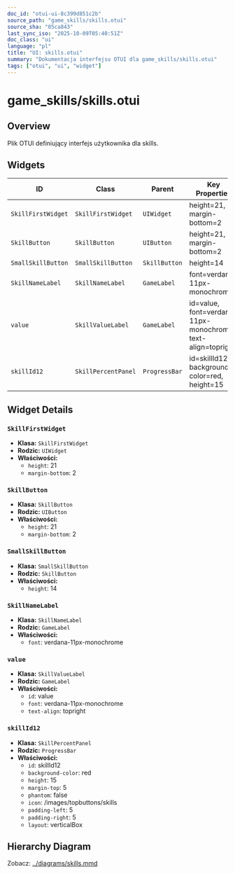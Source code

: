 ```yaml
---
doc_id: "otui-ui-8c399d851c2b"
source_path: "game_skills/skills.otui"
source_sha: "05ca843"
last_sync_iso: "2025-10-09T05:40:51Z"
doc_class: "ui"
language: "pl"
title: "UI: skills.otui"
summary: "Dokumentacja interfejsu OTUI dla game_skills/skills.otui"
tags: ["otui", "ui", "widget"]
---
```


# game_skills/skills.otui

## Overview

Plik OTUI definiujący interfejs użytkownika dla skills.

## Widgets

| ID | Class | Parent | Key Properties |
|----|-------|--------|----------------|
| `SkillFirstWidget` | `SkillFirstWidget` | `UIWidget` | height=21, margin-bottom=2 |
| `SkillButton` | `SkillButton` | `UIButton` | height=21, margin-bottom=2 |
| `SmallSkillButton` | `SmallSkillButton` | `SkillButton` | height=14 |
| `SkillNameLabel` | `SkillNameLabel` | `GameLabel` | font=verdana-11px-monochrome |
| `value` | `SkillValueLabel` | `GameLabel` | id=value, font=verdana-11px-monochrome, text-align=topright |
| `skillId12` | `SkillPercentPanel` | `ProgressBar` | id=skillId12, background-color=red, height=15 |

## Widget Details

### `SkillFirstWidget`

- **Klasa:** `SkillFirstWidget`
- **Rodzic:** `UIWidget`
- **Właściwości:**
  - `height`: 21
  - `margin-bottom`: 2

### `SkillButton`

- **Klasa:** `SkillButton`
- **Rodzic:** `UIButton`
- **Właściwości:**
  - `height`: 21
  - `margin-bottom`: 2

### `SmallSkillButton`

- **Klasa:** `SmallSkillButton`
- **Rodzic:** `SkillButton`
- **Właściwości:**
  - `height`: 14

### `SkillNameLabel`

- **Klasa:** `SkillNameLabel`
- **Rodzic:** `GameLabel`
- **Właściwości:**
  - `font`: verdana-11px-monochrome

### `value`

- **Klasa:** `SkillValueLabel`
- **Rodzic:** `GameLabel`
- **Właściwości:**
  - `id`: value
  - `font`: verdana-11px-monochrome
  - `text-align`: topright

### `skillId12`

- **Klasa:** `SkillPercentPanel`
- **Rodzic:** `ProgressBar`
- **Właściwości:**
  - `id`: skillId12
  - `background-color`: red
  - `height`: 15
  - `margin-top`: 5
  - `phantom`: false
  - `icon`: /images/topbuttons/skills
  - `padding-left`: 5
  - `padding-right`: 5
  - `layout`: verticalBox

## Hierarchy Diagram

Zobacz: [../diagrams/skills.mmd](../diagrams/skills.mmd)
